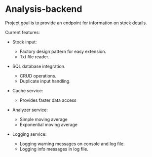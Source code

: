 # Analysis-backend

Project goal is to provide an endpoint for information on stock details.

Current features:
  - Stock input:
    - Factory design pattern for easy extension. 
    - Txt file reader.
      
  - SQL database integration.
    - CRUD operations. 
    - Duplicate input handling.
      
  - Cache service:
    -  Provides faster data access

  - Analyzer service:
    - Simple moving average
    - Exponential moving average

  - Logging service:
    - Logging warning messages on console and log file.
    - Logging info messages in log file.
